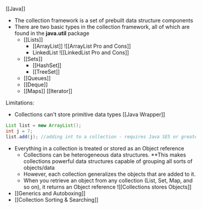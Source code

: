 [[Java]]
- The collection framework is a set of prebuilt data structure components
- There are two basic types in the collection framework, all of which are found in the **java.util** package
	- [[Lists]]
		- [[ArrayList]]
		![[ArrayList Pro and Cons]]
		- LinkedList
		![[LinkedList Pro and Cons]]
	- [[Sets]]
		- [[HashSet]]
		- [[TreeSet]]
	- [[Queues]]
	- [[Deque]]
	- [[Maps]]
[[Iterator]]

Limitations:
- Collections can't store primitive data types [[Java Wrapper]] 
```Java
List list = new ArrayList();
int j = 7;
list.add(j); //adding int to a collection - requires Java SE5 or greater
```
- Everything in a collection is treated or stored as an Object reference
	- Collections can be heterogeneous data structures. **This makes collections powerful data structures capable of grouping all sorts of objects/data
	- However, each collection generalizes the objects that are added to it.
	- When you retrieve an object from any collection (List, Set, Map, and so on), it returns an Object reference ![[Collections stores Objects]]
- [[Generics and Autoboxing]]
- [[Collection Sorting & Searching]]